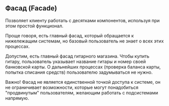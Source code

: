 ## Фасад (Facade)

Позволяет клиенту работать с десятками компонентов, используя при этом простой функционал. 

Проще говоря, есть главный фасад, который обращается к нижележащим системам, но базовый пользователь не знает о всех этих процессах.

Допустим, есть главный фасад гитарного магазина. Чтобы купить гитару, пользователь указывает название гитары и номер своей банковской карты. О дальнейших процессах (проверка баланса карты, попытка списания средств) пользователю задумываться не нужно.

Важно! Фасад не является единственной точкой доступа к системе, он не ограничивает возможности, которые могут понадобиться "продвинутым" пользователям, желающим работать с подсистемами напрямую.